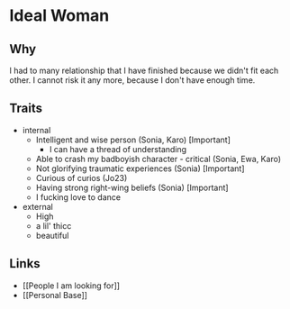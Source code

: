 # Ideal Woman

## Why

I had to many relationship that I have finished because we didn't fit each other.
I cannot risk it any more, because I don't have enough time.

## Traits

- internal
    - Intelligent and wise person (Sonia, Karo) [Important]
        - I can have a thread of understanding
    - Able to crash my badboyish character - critical (Sonia, Ewa, Karo) 
    - Not glorifying traumatic experiences (Sonia) [Important]
    - Curious of curios (Jo23)
    - Having strong right-wing beliefs (Sonia) [Important]
    - I fucking love to dance
- external
    - High
    - a lil' thicc
    - beautiful

## Links

- [[People I am looking for]]
- [[Personal Base]]
